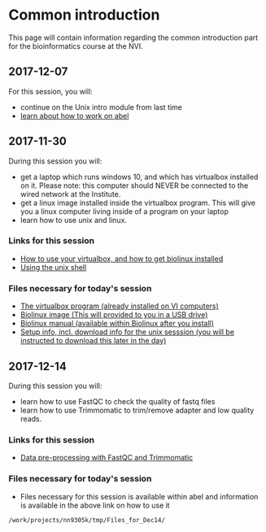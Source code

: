 # Common introduction 

This page will contain information regarding the common introduction part
for the bioinformatics course at the NVI.

## 2017-12-07

For this session, you will:

 * continue on the Unix intro module from last time
 * [learn about how to work on abel](working_with_hpc.md)


## 2017-11-30

During this session you will:
 * get a laptop which runs windows 10, and which has virtualbox installed
 on it. Please note: this computer should NEVER be connected to the wired
 network at the Institute. 
 * get a linux image installed inside the virtualbox program. This will
 give you a linux computer living inside of a program on your laptop
 * learn how to use unix and linux.
 
 
### Links for this session

 * [How to use your virtualbox, and how to get biolinux installed](How_to_virtual_machine_set-up.md)
 * [Using the unix shell](http://swcarpentry.github.io/shell-novice/)
 
### Files necessary for today's session
 
 * [The virtualbox program (already installed on VI computers)](https://www.virtualbox.org/wiki/Downloads)
 * [Biolinux image (This will provided to you in a USB drive)](https://www.bioinformatics.org/downloads/index.php?file_id=626)
 * [Biolinux manual (available within Biolinux after you install)](https://www.bioinformatics.org/downloads/index.php?file_id=624)
 * [Setup info, incl. download info for the unix sesssion (you will be instructed to download this later in the day)](http://swcarpentry.github.io/shell-novice/setup/)
 
 
## 2017-12-14

During this session you will:
 * learn how to use FastQC to check the quality of fastq files
 * learn how to use Trimmomatic to trim/remove adapter and low quality reads.
 
 
### Links for this session

 * [Data pre-processing with FastQC and Trimmomatic](data_pre_processing.md)
 
### Files necessary for today's session
 
 * Files necessary for this session is available within abel and information is available in the above link on how to use it
 ```
 /work/projects/nn9305k/tmp/Files_for_Dec14/
```


